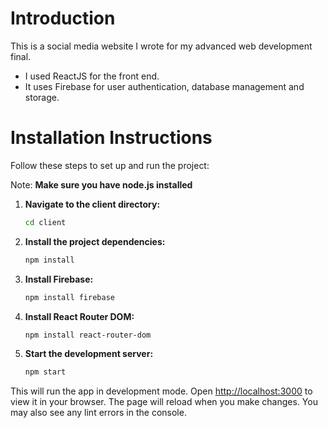 # Introduction
This is a social media website I wrote for my advanced web development final. 
- I used ReactJS for the front end.
- It uses Firebase for user authentication, database management and storage.

# Installation Instructions

Follow these steps to set up and run the project:


Note: **Make sure you have node.js installed**


1. **Navigate to the client directory:**
    ```sh
    cd client
    ```

2. **Install the project dependencies:**
    ```sh
    npm install
    ```

3. **Install Firebase:**
    ```sh
    npm install firebase
    ```

4. **Install React Router DOM:**
    ```sh
    npm install react-router-dom
    ```

5. **Start the development server:**
    ```sh
    npm start
    ```

This will run the app in development mode. Open [http://localhost:3000](http://localhost:3000) to view it in your browser. The page will reload when you make changes. You may also see any lint errors in the console.
